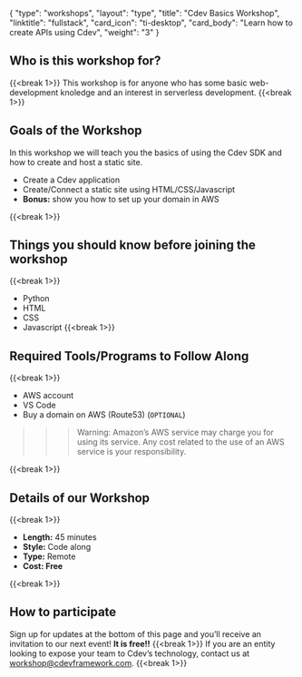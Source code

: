 {
    "type": "workshops",
    "layout": "type",
    "title": "Cdev Basics Workshop",
    "linktitle": "fullstack", 
    "card_icon": "ti-desktop",
    "card_body": "Learn how to create APIs using Cdev",
    "weight": "3"
}
## Who is this workshop for?
{{<break 1>}}
This workshop is for anyone who has some basic web-development knoledge and an interest in serverless development.
{{<break 1>}}
## Goals of the Workshop
In this workshop we will teach you the basics of using the Cdev SDK and how to create and host a static site.
- Create a Cdev application
- Create/Connect a static site using HTML/CSS/Javascript
- **Bonus:** show you how to set up your domain in AWS


{{<break 1>}}

## Things you should know before joining the workshop
{{<break 1>}}
- Python
- HTML
- CSS
- Javascript
{{<break 1>}}
## Required Tools/Programs to Follow Along
{{<break 1>}}
- AWS account
- VS Code
- Buy a domain on AWS (Route53) (`OPTIONAL`)

>>> Warning: Amazon’s AWS service may charge you for using its service. Any cost related to the use of an AWS service is your responsibility.

{{<break 1>}}

## Details of our Workshop
{{<break 1>}}
- **Length:** 45 minutes
- **Style:** Code along
- **Type:** Remote
- **Cost: Free**

{{<break 1>}}
## How to participate
Sign up for updates at the bottom of this page and you’ll receive an invitation to our next event! **It is free!!**
{{<break 1>}}
If you are an entity looking to expose your team to Cdev’s technology, contact us at workshop@cdevframework.com.
{{<break 1>}}